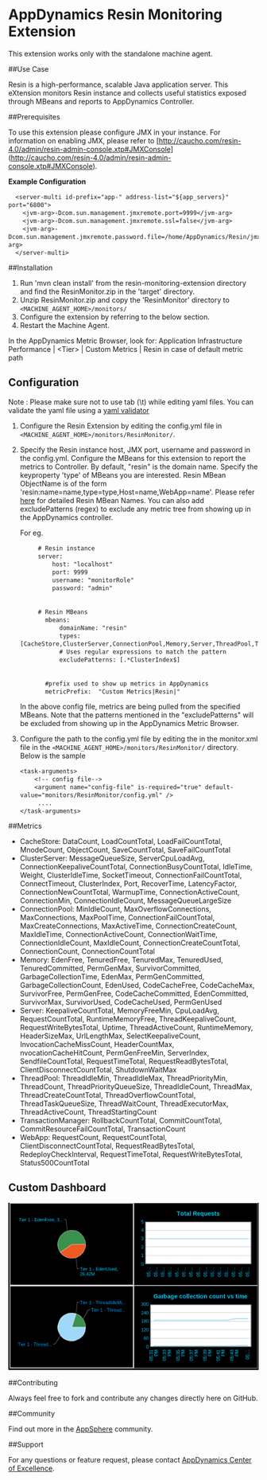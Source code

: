 # AppDynamics Resin Monitoring Extension

This extension works only with the standalone machine agent.

##Use Case

Resin is a high-performance, scalable Java application server. This eXtension monitors Resin instance and collects useful statistics exposed through MBeans and reports to AppDynamics Controller.

##Prerequisites

To use this extension please configure JMX in your instance. For information on enabling JMX, please refer to [http://caucho.com/resin-4.0/admin/resin-admin-console.xtp#JMXConsole] (http://caucho.com/resin-4.0/admin/resin-admin-console.xtp#JMXConsole).

<b>Example Configuration</b>
  ```
    <server-multi id-prefix="app-" address-list="${app_servers}" port="6800">
      <jvm-arg>-Dcom.sun.management.jmxremote.port=9999</jvm-arg>
      <jvm-arg>-Dcom.sun.management.jmxremote.ssl=false</jvm-arg>
      <jvm-arg>-Dcom.sun.management.jmxremote.password.file=/home/AppDynamics/Resin/jmxremote.password</jvm-arg>
    </server-multi>
  ```

##Installation

1. Run 'mvn clean install' from the resin-monitoring-extension directory and find the ResinMonitor.zip in the 'target' directory.
2. Unzip ResinMonitor.zip and copy the 'ResinMonitor' directory to `<MACHINE_AGENT_HOME>/monitors/`
3. Configure the extension by referring to the below section.
5. Restart the Machine Agent.

In the AppDynamics Metric Browser, look for: Application Infrastructure Performance  | \<Tier\> | Custom Metrics | Resin in case of default metric path

## Configuration

Note : Please make sure not to use tab (\t) while editing yaml files. You can validate the yaml file using a [yaml validator](http://yamllint.com/)

1. Configure the Resin Extension by editing the config.yml file in `<MACHINE_AGENT_HOME>/monitors/ResinMonitor/`.
2. Specify the Resin instance host, JMX port, username and password in the config.yml. Configure the MBeans for this extension to report the metrics to Controller. By default, "resin" is the domain name. Specify the keyproperty 'type' of MBeans you are interested. Resin MBean ObjectName is of the form 'resin:name=name,type=type,Host=name,WebApp=name'. Please refer [here](http://caucho.com/resin-4.0/admin/resin-admin-console.xtp#ResinsJMXInterfaces) for detailed Resin MBean Names.
You can also add excludePatterns (regex) to exclude any metric tree from showing up in the AppDynamics controller.

   For eg.
   ```
        # Resin instance
        server:
            host: "localhost"
            port: 9999
            username: "monitorRole"
            password: "admin"
            

        # Resin MBeans
          mbeans:
              domainName: "resin"
              types: [CacheStore,ClusterServer,ConnectionPool,Memory,Server,ThreadPool,TransactionManager,WebApp]
              # Uses regular expressions to match the pattern
              excludePatterns: [.*ClusterIndex$]
                  
          
          #prefix used to show up metrics in AppDynamics
          metricPrefix:  "Custom Metrics|Resin|"

   ```
   In the above config file, metrics are being pulled from the specified MBeans.
   Note that the patterns mentioned in the "excludePatterns" will be excluded from showing up in the AppDynamics Metric Browser.


3. Configure the path to the config.yml file by editing the <task-arguments> in the monitor.xml file in the `<MACHINE_AGENT_HOME>/monitors/ResinMonitor/` directory. Below is the sample

     ```
     <task-arguments>
         <!-- config file-->
         <argument name="config-file" is-required="true" default-value="monitors/ResinMonitor/config.yml" />
          ....
     </task-arguments>
    ```



##Metrics

* CacheStore: DataCount, LoadCountTotal, LoadFailCountTotal, MnodeCount, ObjectCount, SaveCountTotal, SaveFailCountTotal
* ClusterServer: MessageQueueSize, ServerCpuLoadAvg, ConnectionKeepaliveCountTotal, ConnectionBusyCountTotal, IdleTime, Weight, ClusterIdleTime, SocketTimeout, ConnectionFailCountTotal, ConnectTimeout, ClusterIndex, Port, RecoverTime, LatencyFactor, ConnectionNewCountTotal, WarmupTime, ConnectionActiveCount, ConnectionMin, ConnectionIdleCount, MessageQueueLargeSize
* ConnectionPool: MinIdleCount, MaxOverflowConnections, MaxConnections, MaxPoolTime, ConnectionFailCountTotal, MaxCreateConnections, MaxActiveTime, ConnectionCreateCount, MaxIdleTime, ConnectionActiveCount, ConnectionWaitTime, ConnectionIdleCount, MaxIdleCount, ConnectionCreateCountTotal, ConnectionCount, ConnectionCountTotal
* Memory: EdenFree, TenuredFree, TenuredMax, TenuredUsed, TenuredCommitted, PermGenMax, SurvivorCommitted, GarbageCollectionTime, EdenMax, PermGenCommitted, GarbageCollectionCount, EdenUsed, CodeCacheFree, CodeCacheMax, SurvivorFree, PermGenFree, CodeCacheCommitted, EdenCommitted, SurvivorMax, SurvivorUsed, CodeCacheUsed, PermGenUsed
* Server: KeepaliveCountTotal, MemoryFreeMin, CpuLoadAvg, RequestCountTotal, RuntimeMemoryFree, ThreadKeepaliveCount, RequestWriteBytesTotal, Uptime, ThreadActiveCount, RuntimeMemory, HeaderSizeMax, UrlLengthMax, SelectKeepaliveCount, InvocationCacheMissCount, HeaderCountMax, nvocationCacheHitCount, PermGenFreeMin, ServerIndex, SendfileCountTotal, RequestTimeTotal, RequestReadBytesTotal, ClientDisconnectCountTotal, ShutdownWaitMax
* ThreadPool: ThreadIdleMin, ThreadIdleMax, ThreadPriorityMin, ThreadCount, ThreadPriorityQueueSize, ThreadIdleCount, ThreadMax, ThreadCreateCountTotal, ThreadOverflowCountTotal, ThreadTaskQueueSize, ThreadWaitCount, ThreadExecutorMax, ThreadActiveCount, ThreadStartingCount
* TransactionManager: RollbackCountTotal, CommitCountTotal, CommitResourceFailCountTotal, TransactionCount
* WebApp: RequestCount, RequestCountTotal, ClientDisconnectCountTotal, RequestReadBytesTotal, RedeployCheckInterval, RequestTimeTotal, RequestWriteBytesTotal, Status500CountTotal


## Custom Dashboard
![](https://github.com/Appdynamics/resin-monitoring-extension/raw/master/resin_custom_dashboard.png)

##Contributing

Always feel free to fork and contribute any changes directly here on GitHub.

##Community

Find out more in the [AppSphere]() community.

##Support

For any questions or feature request, please contact [AppDynamics Center of Excellence](mailto:ace-request@appdynamics.com).


